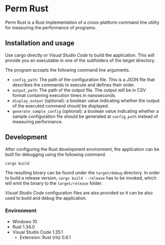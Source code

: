 # Perm Rust

Perm Rust is a Rust implementation of a cross-platform command line utility for measuring the performance of programs.

## Installation and usage

Use cargo directly or _Visual Studio Code_ to build the application. This will provide you an executable in one of the subfolders of the _target_ directory.

The program accepts the following command line arguments.

  * `config_path`: The path of the configuration file. This is a JSON file that describes the commands to execute and defines their order.
  * `output_path`: The path of the output file. The output will be in CSV format containing execution times in nanoseconds.
  * `display_output` (optional): a boolean value indicating whether the output of the executed command should be displayed.
  * `generate_sample_config` (optional): a boolean value indicating whether a sample configuration file should be generated at `config_path` instead of measuring performance.

## Development

After configuring the Rust development environment, the application can be built for debugging using the following command.

    cargo build

The resulting binary can be found under the `target/debug` directory. In order to build a release version, `cargo build --release` has to be invoked, which will emit the binary to the `target/release` folder.

_Visual Studio Code_ configuration files are also provided so it can be also used to build and debug the application.

### Environment

  * Windows 10
  * Rust 1.34.0
  * Visual Studio Code 1.35.1
    * Extension: Rust (rls) 0.6.1
